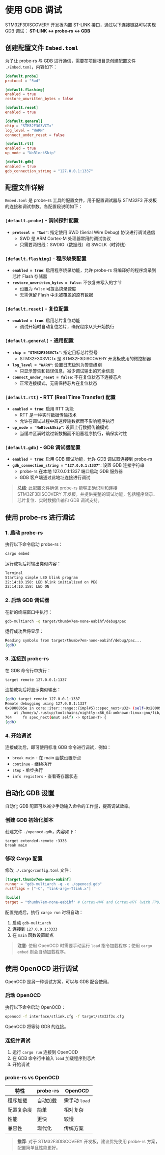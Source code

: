 # 使用 GDB 调试

STM32F3DISCOVERY 开发板内置 ST-LINK 接口，通过以下连接链路可以实现 GDB 调试：
**ST-LINK ↔ probe-rs ↔ GDB**

## 创建配置文件 `Embed.toml`

为了让 probe-rs 与 GDB 进行通信，需要在项目根目录创建配置文件 `./Embed.toml`，内容如下：
```toml
[default.probe]
protocol = "Swd"

[default.flashing]
enabled = true
restore_unwritten_bytes = false

[default.reset]
enabled = true

[default.general]
chip = "STM32F303VCTx"
log_level = "WARN"
connect_under_reset = false

[default.rtt]
enabled = true
up_mode = "NoBlockSkip"

[default.gdb]
enabled = true
gdb_connection_string = "127.0.0.1:1337"
```

## 配置文件详解

`Embed.toml` 是 probe-rs 工具的配置文件，用于配置调试器与 STM32F3 开发板的连接和调试参数。各配置段说明如下：

### `[default.probe]` - 调试探针配置
- **`protocol = "Swd"`**: 指定使用 SWD (Serial Wire Debug) 协议进行调试通信
  - SWD 是 ARM Cortex-M 处理器常用的调试协议
  - 只需要两根线：SWDIO（数据线）和 SWCLK（时钟线）

### `[default.flashing]` - 程序烧录配置
- **`enabled = true`**: 启用程序烧录功能，允许 probe-rs 将编译好的程序烧录到芯片 Flash 存储器
- **`restore_unwritten_bytes = false`**: 不恢复未写入的字节
  - 设置为 `false` 可提高烧录速度
  - 无需保留 Flash 中未被覆盖的原有数据

### `[default.reset]` - 复位配置
- **`enabled = true`**: 启用芯片复位功能
  - 调试开始时自动复位芯片，确保程序从头开始执行

### `[default.general]` - 通用配置
- **`chip = "STM32F303VCTx"`**: 指定目标芯片型号
  - STM32F303VCTx 是 STM32F3DISCOVERY 开发板使用的微控制器
- **`log_level = "WARN"`**: 设置日志级别为警告级别
  - 只显示警告和错误信息，减少调试输出的冗余信息
- **`connect_under_reset = false`**: 不在复位状态下连接芯片
  - 正常连接模式，无需保持芯片在复位状态

### `[default.rtt]` - RTT (Real Time Transfer) 配置
- **`enabled = true`**: 启用 RTT 功能
  - RTT 是一种实时数据传输技术
  - 允许在调试过程中高速传输数据而不影响程序执行
- **`up_mode = "NoBlockSkip"`**: 设置上行数据传输模式
  - 当缓冲区满时跳过新数据而不阻塞程序执行，确保实时性

### `[default.gdb]` - GDB 调试器配置
- **`enabled = true`**: 启用 GDB 调试功能，允许 GDB 调试器连接到 probe-rs
- **`gdb_connection_string = "127.0.0.1:1337"`**: 设置 GDB 连接字符串
  - probe-rs 在本地 127.0.0.1:1337 端口启动 GDB 服务器
  - GDB 客户端通过此地址连接进行调试

> **总结**: 此配置文件确保 probe-rs 能够正确识别和连接 STM32F3DISCOVERY 开发板，并提供完整的调试功能，包括程序烧录、芯片复位、实时数据传输和 GDB 调试支持。

## 使用 probe-rs 进行调试

### 1. 启动 probe-rs

执行以下命令启动 probe-rs：

```bash
cargo embed
```

运行成功后将输出类似内容：

```bash
Terminal
Starting simple LED blink program
22:14:10.158: LED blink initialized on PE8
22:14:10.158: LED ON
```

### 2. 启动 GDB 调试器

在新的终端窗口中执行：

```bash
gdb-multiarch -q target/thumbv7em-none-eabihf/debug/pac
```

运行成功后将显示：

```bash
Reading symbols from target/thumbv7em-none-eabihf/debug/pac...
(gdb)
```

### 3. 连接到 probe-rs

在 GDB 命令行中执行：

```bash
target remote 127.0.0.1:1337
```

连接成功后将显示类似输出：

```bash
(gdb) target remote 127.0.0.1:1337
Remote debugging using 127.0.0.1:1337
0x08000b5e in core::iter::range::{impl#5}::spec_next<u32> (self=0x20009e5c)
    at /home/a/.rustup/toolchains/nightly-x86_64-unknown-linux-gnu/lib/rustlib/src/rust/library/core/src/iter/range.rs:764
764	    fn spec_next(&mut self) -> Option<T> {
(gdb)
```

### 4. 开始调试

连接成功后，即可使用标准 GDB 命令进行调试，例如：
- `break main` - 在 main 函数设置断点
- `continue` - 继续执行
- `step` - 单步执行
- `info registers` - 查看寄存器状态

## 自动化 GDB 设置

自动化 GDB 配置可以减少手动输入命令的工作量，提高调试效率。

### 创建 GDB 初始化脚本

创建文件 `./openocd.gdb`，内容如下：

```text
target extended-remote :3333
break main
```

### 修改 Cargo 配置

修改 `./.cargo/config.toml` 文件：

```toml
[target.thumbv7em-none-eabihf]
runner = "gdb-multiarch -q -x ./openocd.gdb"
rustflags = ["-C", "link-arg=-Tlink.x"]

[build]
target = "thumbv7em-none-eabihf" # Cortex-M4F and Cortex-M7F (with FPU)
```

配置完成后，执行 `cargo run` 时将自动：
1. 启动 `gdb-multiarch`
2. 连接到 `127.0.0.1:3333`
3. 在 `main` 函数设置断点

> **注意**: 使用 OpenOCD 时需要手动运行 `load` 指令加载程序；使用 `cargo embed` 则会自动加载程序。

## 使用 OpenOCD 进行调试

OpenOCD 是另一种调试方案，可以与 GDB 配合使用。

### 启动 OpenOCD

执行以下命令启动 OpenOCD：

```bash
openocd -f interface/stlink.cfg -f target/stm32f3x.cfg
```

OpenOCD 将等待 GDB 的连接。

### 连接并调试

1. 运行 `cargo run` 连接到 OpenOCD
2. 在 GDB 命令行中输入 `load` 加载程序到芯片
3. 开始调试

### probe-rs vs OpenOCD

| 特性 | probe-rs | OpenOCD |
|------|----------|---------|
| 程序加载 | 自动加载 | 需手动 `load` |
| 配置复杂度 | 简单 | 相对复杂 |
| 性能 | 更快 | 较慢 |
| 兼容性 | 现代化 | 传统方案 |

> **推荐**: 对于 STM32F3DISCOVERY 开发板，建议优先使用 probe-rs 方案，配置简单且性能更好。